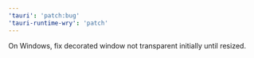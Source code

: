 ```yaml
---
'tauri': 'patch:bug'
'tauri-runtime-wry': 'patch'
---
```


On Windows, fix decorated window not transparent initially until resized.

